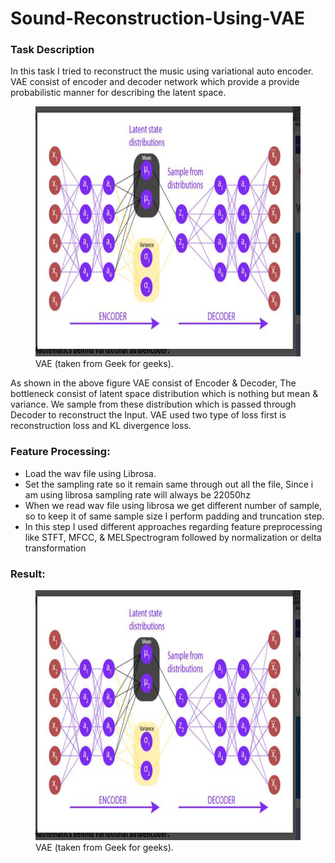 # Sound-Reconstruction-Using-VAE
<h3> Task Description </h3>
<p> In this task I tried to reconstruct the music using variational auto encoder. VAE consist of encoder and decoder network which provide a provide probabilistic manner for describing the latent space.
</p>  
<p>
<figure>
   <img src="Screenshot 2022-05-19 at 5.15.28 PM.png" raw=true alt="Subject Pronouns" width = "500" height="400" />
   <figcaption>VAE (taken from Geek for geeks).</figcaption>
</figure>
</p>
<p> As shown in the above figure VAE consist of Encoder & Decoder, The bottleneck consist of latent space distribution which is nothing but mean & variance. We sample from these distribution which is passed through Decoder to reconstruct the Input.
VAE used two type of loss first is reconstruction loss and KL divergence loss. 
</p> 

<h3> Feature Processing: </h3>
 <ul>
   <li> Load the wav file using Librosa. </li>
   <li> Set the sampling rate so it remain same through out all the file, Since i am using librosa sampling rate will always be 22050hz </li>
   <li> When we read wav file using librosa we get different number of sample, so to keep it of same sample size I perform padding and truncation step. </li>
   <li> In this step I used different approaches regarding feature preprocessing like STFT, MFCC, & MELSpectrogram followed by normalization or delta transformation </li>
 </ul>
 

<h3> Result: </h3>
<figure>
   <img src="Screenshot 2022-05-19 at 5.15.28 PM.png" raw=true alt="Subject Pronouns" width = "500" height="400" />
   <figcaption>VAE (taken from Geek for geeks).</figcaption>
</figure>
